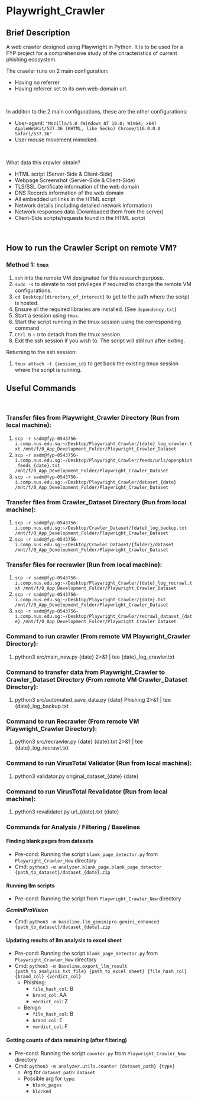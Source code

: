 # Playwright_Crawler

## Brief Description
A web crawler designed using Playwright in Python. It is to be used for a FYP project for a comprehensive study of the chracteristics of current phishing ecosystem. 
<br>

The crawler runs on 2 main configuration: 
* Having no referrer 
* Having referrer set to its own web-domain url.
<br>

In additon to the 2 main configurations, these are the other configurations:
* User-agent: `"Mozilla/5.0 (Windows NT 10.0; Win64; x64) AppleWebKit/537.36 (KHTML, like Gecko) Chrome/116.0.0.0 Safari/537.36"`
* User mouse movement mimicked. 
<br>

What data this crawler obtain?
* HTML script (Server-Side & Client-Side)
* Webpage Screenshot (Server-Side & Client-Side)
* TLS/SSL Certificate information of the web domain
* DNS Records information of the web domain 
* All embedded url links in the HTML script
* Network details (including detailed network information)
* Network responses data (Downloaded them from the server) 
* Client-Side scripts/requests found in the HTML script

<br>

## How to run the Crawler Script on remote VM?


### Method 1: `tmux`
1. `ssh` into the remote VM designated for this research purpose.
2. `sudo -s` to elevate to root privileges if required to change the remote VM configurations. 
3. `cd Desktop/{directory_of_interest}` to get to the path where the script is hosted.
4. Ensure all the required libraries are installed. (See `dependency.txt`)
5. Start a session using `tmux`.
6. Start the script running in the tmux session using the corresponding command
7. `Ctrl B` + `D` to detach from the tmux session.
8. Exit the ssh session if you wish to. The script will still run after exiting.

Returning to the ssh session:
1. `tmux attach -t {session_id}` to get back the existing tmux session where the script is running.




## Useful Commands

<br>

### Transfer files from Playwright_Crawler Directory (Run from local machine):
1. `scp -r sadm@fyp-0543756-i.comp.nus.edu.sg:~/Desktop/Playwright_Crawler/{date}_log_crawler.txt /mnt/f/0_App_Development_Folder/Playwright_Crawler_Dataset`
2. `scp -r sadm@fyp-0543756-i.comp.nus.edu.sg:~/Desktop/Playwright_Crawler/feeds/urls/openphish_feeds_{date}.txt /mnt/f/0_App_Development_Folder/Playwright_Crawler_Dataset`
3. `scp -r sadm@fyp-0543756-i.comp.nus.edu.sg:~/Desktop/Playwright_Crawler/dataset_{date} /mnt/f/0_App_Development_Folder/Playwright_Crawler_Dataset`


### Transfer files from Crawler_Dataset Directory (Run from local machine):
1. `scp -r sadm@fyp-0543756-i.comp.nus.edu.sg:~/Desktop/Crawler_Dataset/{date}_log_backup.txt /mnt/f/0_App_Development_Folder/Playwright_Crawler_Dataset`
2. `scp -r sadm@fyp-0543756-i.comp.nus.edu.sg:~/Desktop/Crawler_Dataset/{folder}/dataset /mnt/f/0_App_Development_Folder/Playwright_Crawler_Dataset`


### Transfer files for recrawler (Run from local machine):
1. `scp -r sadm@fyp-0543756-i.comp.nus.edu.sg:~/Desktop/Playwright_Crawler/{date}_log_recrawl.txt /mnt/f/0_App_Development_Folder/Playwright_Crawler_Dataset`
2. `scp -r sadm@fyp-0543756-i.comp.nus.edu.sg:~/Desktop/Playwright_Crawler/{date}.txt /mnt/f/0_App_Development_Folder/Playwright_Crawler_Dataset`
3. `scp -r sadm@fyp-0543756-i.comp.nus.edu.sg:~/Desktop/Playwright_Crawler/recrawl_dataset_{date} /mnt/f/0_App_Development_Folder/Playwright_Crawler_Dataset`


### Command to run crawler (From remote VM Playwright_Crawler Directory): 
1. python3 src/main_new.py {date} 2>&1 | tee {date}_log_crawler.txt


### Command to transfer data from Playwright_Crawler to Crawler_Dataset Directory (From remote VM Crawler_Dataset Directory): 
1. python3 src/automated_save_data.py {date} Phishing 2>&1 | tee {date}_log_backup.txt


### Command to run Recrawler (From remote VM Playwright_Crawler Directory):
1. python3 src/recrawler.py {date} {date}.txt 2>&1 | tee {date}_log_recrawl.txt


### Command to run VirusTotal Validator (Run from local machine):
1. python3 validator.py original_dataset_{date} {date}

### Command to run VirusTotal Revalidator (Run from local machine):
1. python3 revalidator.py url_{date}.txt {date}


### Commands for Analysis / Filtering / Baselines 
#### Finding blank pages from datasets 
* Pre-cond: Running the script `blank_page_detector.py` from `Playwright_Crawler_New` directory
* Cmd: `python3 -m analyzer.blank_page.blank_page_detector {path_to_dataset}/dataset_{date}.zip`

#### Running llm scripts 
* Pre-cond: Running the script from `Playwright_Crawler_New` directory

***GeminiProVision***
* Cmd: `python3 -m baseline.llm_geminipro.gemini_enhanced {path_to_dataset}/dataset_{date}.zip`

#### Updating results of llm analysis to excel sheet
* Pre-cond: Running the script `blank_page_detector.py` from `Playwright_Crawler_New` directory
* Cmd: `python3 -m Baseline.export_llm_result {path_to_analysis_txt_file} {path_to_excel_sheet} {file_hash_col} {brand_col} {verdict_col}`
  * Phishing: 
    * `file_hash_col`: B
    * `brand_col`: AA
    * `verdict_col`: Z
  * Benign
    * `file_hash_col`: B
    * `brand_col`: E
    * `verdict_col`: F
  
#### Getting counts of data remaining (after filtering)
* Pre-cond: Running the script `counter.py` from `Playwright_Crawler_New` directory
* Cmd: `python3 -m analyzer.utils.counter {dataset_path} {type}`
  * Arg for `dataset_path`: `dataset`
  * Possible arg for `type`:
    * `blank_pages`
    * `blocked`
    